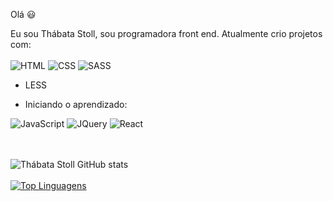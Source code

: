 Olá :smiley:

Eu sou Thábata Stoll, sou programadora front end.
Atualmente crio projetos com:
<br><br>
<img src="https://img.shields.io/badge/HTML5-E34F26?style=for-the-badge&logo=html5&logoColor=white" alt="HTML" />
<img src="https://img.shields.io/badge/CSS3-1572B6?style=for-the-badge&logo=css3&logoColor=white" alt="CSS" />
<img src="https://img.shields.io/badge/Sass-CC6699?style=for-the-badge&logo=sass&logoColor=white" alt="SASS" />
- LESS
  
- Iniciando o aprendizado:
<img src="https://img.shields.io/badge/JavaScript-323330?style=for-the-badge&logo=javascript&logoColor=F7DF1E" alt="JavaScript" />
<img src="https://img.shields.io/badge/jQuery-0769AD?style=for-the-badge&logo=jquery&logoColor=white" alt="JQuery" />
<img src="https://img.shields.io/badge/React-20232A?style=for-the-badge&logo=react&logoColor=61DAFB" alt="React" />
  
<br><br>
![Thábata Stoll GitHub stats](https://github-readme-stats.vercel.app/api?username=thastoll&show_icons=true&theme=radical)
<br><br>
[![Top Linguagens](https://github-readme-stats.vercel.app/api/top-langs/?username=thastoll&layout=donut)](https://github.com/anuraghazra/github-readme-stats)

